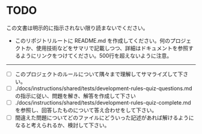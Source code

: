 # TODO

この文書は明示的に指示されない限り読まないでください。

- このリポジトリルートに README.md を作成してください。何のプロジェクトか、使用技術などをサマリで記載しつつ、詳細はドキュメントを参照するようにリンクをつけてください。500行を超えないように注意。

---

- [ ] このプロジェクトのルールについて隅々まで理解してサマライズして下さい。
- [ ] ./docs/instructions/shared/tests/development-rules-quiz-questions.md の指示に従い、問題を解き、解答を作成して下さい
- [ ] ./docs/instructions/shared/tests/development-rules-quiz-complete.md を参照し、回答したものについて答え合わせをして下さい。
- [ ] 間違えた問題についてどのファイルにどういった記述があれば解けるようになると考えられるか、検討して下さい。
